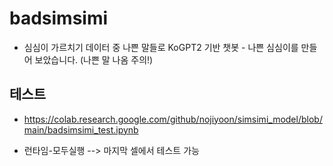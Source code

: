 # badsimsimi

- 심심이 가르치기 데이터 중 나쁜 말들로 KoGPT2 기반 챗봇 - 나쁜 심심이를 만들어 보았습니다. (나쁜 말 나옴 주의!)

  
   
    
    
    
## 테스트

- https://colab.research.google.com/github/nojiyoon/simsimi_model/blob/main/badsimsimi_test.ipynb

- 런타임-모두실행 --> 마지막 셀에서 테스트 가능
